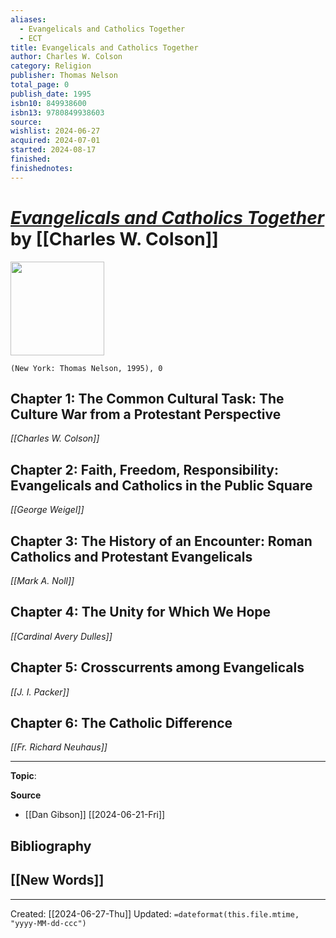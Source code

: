 ```yaml
---
aliases:
  - Evangelicals and Catholics Together
  - ECT
title: Evangelicals and Catholics Together
author: Charles W. Colson
category: Religion
publisher: Thomas Nelson
total_page: 0
publish_date: 1995
isbn10: 849938600
isbn13: 9780849938603
source: 
wishlist: 2024-06-27
acquired: 2024-07-01
started: 2024-08-17
finished: 
finishednotes:
---
```

# *[Evangelicals and Catholics Together]()* by [[Charles W. Colson]]

<img src="http://books.google.com/books/content?id=BsMBAAAACAAJ&printsec=frontcover&img=1&zoom=1&source=gbs_api" width=150>

`(New York: Thomas Nelson, 1995), 0`

## Chapter 1: The Common Cultural Task: The Culture War from a Protestant Perspective 
*[[Charles W. Colson]]*

##  Chapter 2: Faith, Freedom, Responsibility: Evangelicals and Catholics in the Public Square
*[[George Weigel]]*


## Chapter 3: The History of an Encounter: Roman Catholics and Protestant Evangelicals 
*[[Mark A. Noll]]*


## Chapter 4: The Unity for Which We Hope 
*[[Cardinal Avery Dulles]]*


## Chapter 5: Crosscurrents among Evangelicals
*[[J. I. Packer]]*


## Chapter 6: The Catholic Difference
*[[Fr. Richard Neuhaus]]*



--- 
**Topic**: 

**Source**
- [[Dan Gibson]] [[2024-06-21-Fri]]

**Bibliography**
- 
 
**[[New Words]]**
- 

---
Created: [[2024-06-27-Thu]]
Updated: `=dateformat(this.file.mtime, "yyyy-MM-dd-ccc")`